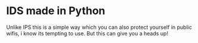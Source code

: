 # IDS made in Python


Unlike IPS this is a simple way which you can also protect yourself in public wifis, i know its tempting to use. But this can give you a heads up!

